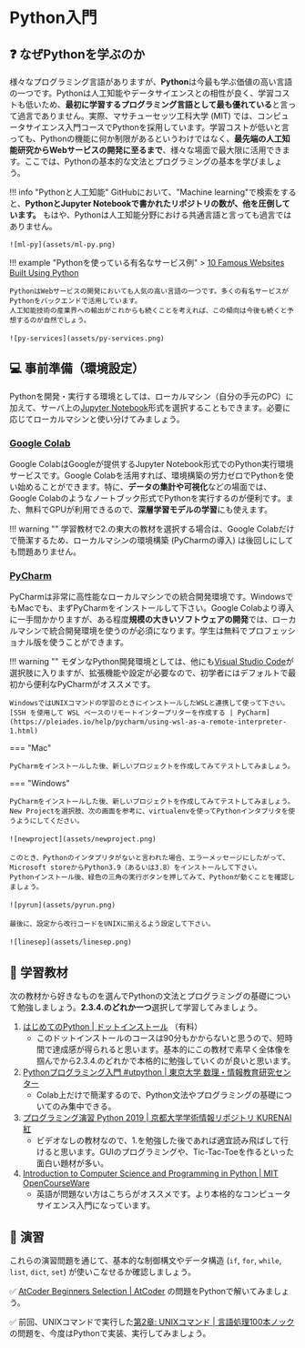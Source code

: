 # Python入門

## :question: なぜPythonを学ぶのか

様々なプログラミング言語がありますが、**Python**は今最も学ぶ価値の高い言語の一つです。Pythonは人工知能やデータサイエンスとの相性が良く、学習コストも低いため、**最初に学習するプログラミング言語として最も優れている**と言って過言でありません。実際、マサチューセッツ工科大学 (MIT) では、コンピュータサイエンス入門コースでPythonを採用しています。学習コストが低いと言っても、Pythonの機能に何か制限があるというわけではなく、**最先端の人工知能研究からWebサービスの開発に至るまで**、様々な場面で最大限に活用できます。ここでは、Pythonの基本的な文法とプログラミングの基本を学びましょう。

!!! info "Pythonと人工知能"
    GitHubにおいて、"Machine learning"で検索をすると、**PythonとJupyter Notebookで書かれたリポジトリの数が、他を圧倒しています。**
    もはや、Pythonは人工知能分野における共通言語と言っても過言ではありません。

    ![ml-py](assets/ml-py.png)


!!! example "Pythonを使っている有名なサービス例"
    > [10 Famous Websites Built Using Python](https://learn.onemonth.com/10-famous-websites-built-using-python/)

    PythonはWebサービスの開発においても人気の高い言語の一つです。多くの有名サービスがPythonをバックエンドで活用しています。
    人工知能技術の産業界への輸出がこれからも続くことを考えれば、この傾向は今後も続くと予想するのが自然でしょう。

    ![py-services](assets/py-services.png)


## :computer: 事前準備（環境設定）

Pythonを開発・実行する環境としては、ローカルマシン（自分の手元のPC）に加えて、サーバ上の[Jupyter Notebook](https://jupyter.org/)形式を選択することもできます。必要に応じてローカルマシンと使い分けてみましょう。

### [Google Colab](https://colab.research.google.com/)

Google ColabはGoogleが提供するJupyter Notebook形式でのPython実行環境サービスです。Google Colabを活用すれば、環境構築の労力ゼロでPythonを使い始めることができます。特に、**データの集計や可視化**などの場面では、Google Colabのようなノートブック形式でPythonを実行するのが便利です。また、無料でGPUが利用できるので、**深層学習モデルの学習**にも使えます。

!!! warning ""
    学習教材で2.の東大の教材を選択する場合は、Google Colabだけで簡潔するため、ローカルマシンの環境構築 (PyCharmの導入) は後回しにしても問題ありません。

### [PyCharm](https://www.jetbrains.com/ja-jp/pycharm/)

PyCharmは非常に高性能なローカルマシンでの統合開発環境です。WindowsでもMacでも、まずPyCharmをインストールして下さい。Google Colabより導入に一手間かかりますが、ある程度**規模の大きいソフトウェアの開発**では、ローカルマシンで統合開発環境を使うのが必須になります。学生は無料でプロフェッショナル版を使うことができます。

!!! warning ""
    モダンなPython開発環境としては、他にも[Visual Studio Code](https://code.visualstudio.com/)が選択肢に入りますが、拡張機能や設定が必要なので、初学者にはデフォルトで最初から便利なPyCharmがオススメです。
    
    WindowsではUNIXコマンドの学習のときにインストールしたWSLと連携して使って下さい。[SSH を使用して WSL ベースのリモートインタープリターを作成する | PyCharm](https://pleiades.io/help/pycharm/using-wsl-as-a-remote-interpreter-1.html)

=== "Mac"

    PyCharmをインストールした後、新しいプロジェクトを作成してみてテストしてみましょう。

=== "Windows"

    PyCharmをインストールした後、新しいプロジェクトを作成してみてテストしてみましょう。
    New Projectを選択肢、次の画面を参考に、virtualenvを使ってPythonインタプリタを使うようにしてください。

    ![newproject](assets/newproject.png)

    このとき、Pythonのインタプリタがないと言われた場合、エラーメッセージにしたがって、Microsoft storeからPython3.9（あるいは3.8）をインストールして下さい。
    Pythonインストール後、緑色の三角の実行ボタンを押してみて、Pythonが動くことを確認しましょう。

    ![pyrun](assets/pyrun.png)

    最後に、設定から改行コードをUNIXに揃えるよう設定して下さい。

    ![linesep](assets/linesep.png)


## :orange_book: 学習教材

次の教材から好きなものを選んでPythonの文法とプログラミングの基礎について勉強しましょう。**2.3.4.のどれか一つ**選択して学習してみましょう。

1. [はじめてのPython | ドットインストール](https://dotinstall.com/lessons/basic_python_v4) （有料）
    - このドットインストールのコースは90分もかからないと思うので、短時間で達成感が得られると思います。基本的にこの教材で素早く全体像を掴んでから2.3.4.のどれかで本格的に勉強していくのが良いと思います。
2. [Pythonプログラミング入門 #utpython | 東京大学 数理・情報教育研究センター ](https://sites.google.com/view/ut-python/resource/%E6%95%99%E6%9D%90%E8%AC%9B%E7%BE%A9%E5%8B%95%E7%94%BB)
    - Colab上だけで簡潔するので、Python文法やプログラミングの基礎についてのみ集中できる。
3. [プログラミング演習 Python 2019 | 京都大学学術情報リポジトリ KURENAI 紅](https://repository.kulib.kyoto-u.ac.jp/dspace/handle/2433/245698)
    - ビデオなしの教材なので、1.を勉強した後であれば適宜読み飛ばして行けると思います。GUIのプログラミングや、Tic-Tac-Toeを作るといった面白い題材が多い。
4. [Introduction to Computer Science and Programming in Python | MIT OpenCourseWare](https://ocw.mit.edu/courses/electrical-engineering-and-computer-science/6-0001-introduction-to-computer-science-and-programming-in-python-fall-2016/index.htm)
    - 英語が問題ない方はこちらがオススメです。より本格的なコンピュータサイエンス入門になっています。

## :pencil: 演習

これらの演習問題を通じて、基本的な制御構文やデータ構造 (`if`, `for`, `while`, `list`, `dict`, `set`) が使いこなせるか確認しましょう。

:white_check_mark: [AtCoder Beginners Selection | AtCoder](https://atcoder.jp/contests/abs/tasks) の問題をPythonで解いてみましょう。

:white_check_mark: 前回、UNIXコマンドで実行した[第2章: UNIXコマンド | 言語処理100本ノック](https://nlp100.github.io/ja/)の問題を、今度はPythonで実装、実行してみましょう。
